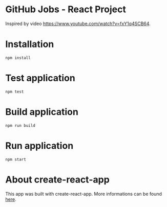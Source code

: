 # GitHub Jobs - React Project

Inspired by video https://www.youtube.com/watch?v=fxY1q4SCB64.

# Installation

```
npm install
```

# Test application

```
npm test
```

# Build application

```
npm run build
```

# Run application

```
npm start
```

# About create-react-app

This app was built with create-react-app. More informations can be found [here](./doc/about-create-react-app.md).
